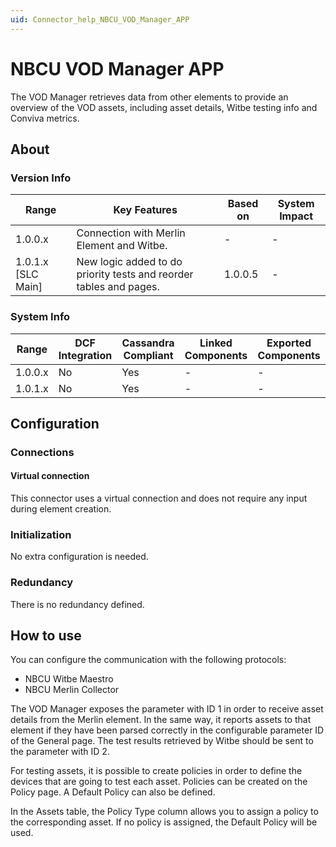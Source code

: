 ```yaml
---
uid: Connector_help_NBCU_VOD_Manager_APP
---
```


# NBCU VOD Manager APP

The VOD Manager retrieves data from other elements to provide an overview of the VOD assets, including asset details, Witbe testing info and Conviva metrics.

## About

### Version Info

| **Range**            | **Key Features**                                                   | **Based on** | **System Impact** |
|----------------------|--------------------------------------------------------------------|--------------|-------------------|
| 1.0.0.x              | Connection with Merlin Element and Witbe.                          | \-           | \-                |
| 1.0.1.x \[SLC Main\] | New logic added to do priority tests and reorder tables and pages. | 1.0.0.5      | \-                |

### System Info

| **Range** | **DCF Integration** | **Cassandra Compliant** | **Linked Components** | **Exported Components** |
|-----------|---------------------|-------------------------|-----------------------|-------------------------|
| 1.0.0.x   | No                  | Yes                     | \-                    | \-                      |
| 1.0.1.x   | No                  | Yes                     | \-                    | \-                      |

## Configuration

### Connections

#### Virtual connection

This connector uses a virtual connection and does not require any input during element creation.

### Initialization

No extra configuration is needed.

### Redundancy

There is no redundancy defined.

## How to use

You can configure the communication with the following protocols:

- NBCU Witbe Maestro
- NBCU Merlin Collector

The VOD Manager exposes the parameter with ID 1 in order to receive asset details from the Merlin element. In the same way, it reports assets to that element if they have been parsed correctly in the configurable parameter ID of the General page. The test results retrieved by Witbe should be sent to the parameter with ID 2.

For testing assets, it is possible to create policies in order to define the devices that are going to test each asset. Policies can be created on the Policy page. A Default Policy can also be defined.

In the Assets table, the Policy Type column allows you to assign a policy to the corresponding asset. If no policy is assigned, the Default Policy will be used.
